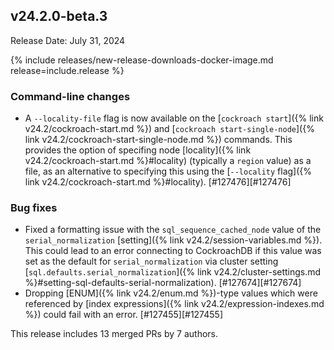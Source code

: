 ## v24.2.0-beta.3

Release Date: July 31, 2024

{% include releases/new-release-downloads-docker-image.md release=include.release %}

<h3 id="v24-2-0-beta-3-command-line-changes">Command-line changes</h3>

- A `--locality-file` flag is now available on the [`cockroach start`]({% link v24.2/cockroach-start.md %}) and [`cockroach start-single-node`]({% link v24.2/cockroach-start-single-node.md %}) commands. This provides the option of specifing node [locality]({% link v24.2/cockroach-start.md %}#locality) (typically a `region` value) as a file, as an alternative to specifying this using the [`--locality` flag]({% link v24.2/cockroach-start.md %}#locality). [#127476][#127476]

<h3 id="v24-2-0-beta-3-bug-fixes">Bug fixes</h3>

- Fixed a formatting issue with the `sql_sequence_cached_node` value of the `serial_normalization` [setting]({% link v24.2/session-variables.md %}). This could lead to an error connecting to CockroachDB if this value was set as the default for `serial_normalization` via cluster setting [`sql.defaults.serial_normalization`]({% link v24.2/cluster-settings.md %}#setting-sql-defaults-serial-normalization). [#127674][#127674]
- Dropping [ENUM]({% link v24.2/enum.md %})-type values which were referenced by [index expressions]({% link v24.2/expression-indexes.md %}) could fail with an error. [#127455][#127455]

This release includes 13 merged PRs by 7 authors.
